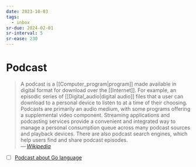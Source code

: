 ```yaml
---
date: 2023-10-03
tags:
  - inbox
sr-due: 2024-02-01
sr-interval: 5
sr-ease: 230
---
```


# Podcast

> A podcast is a [[Computer_program|program]] made available in digital format
> for download over the [[Internet]]. For example, an episodic series of
> [[Digital_audio|digital audio]] files that a user can download to a personal
> device to listen to at a time of their choosing. Podcasts are primarily an
> audio medium, with some programs offering a supplemental video component.
> Streaming applications and podcasting services provide a convenient and
> integrated way to manage a personal consumption queue across many podcast
> sources and playback devices. There are also podcast search engines, which
> help users find and share podcast episodes.\
> — <cite>[Wikipedia](https://en.wikipedia.org/wiki/Podcast)</cite>

- [ ] [Podcast about Go language](https://cdn.changelog.com/uploads/podcast/3/the-changelog-3.mp3)
